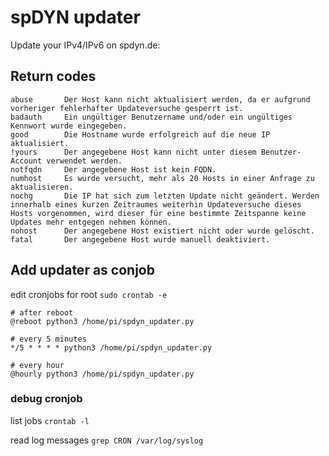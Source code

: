 # spDYN updater

Update your IPv4/IPv6 on spdyn.de:

## Return codes
```
abuse 		Der Host kann nicht aktualisiert werden, da er aufgrund vorheriger fehlerhafter Updateversuche gesperrt ist.
badauth 	Ein ungültiger Benutzername und/oder ein ungültiges Kennwort wurde eingegeben.
good 		Die Hostname wurde erfolgreich auf die neue IP aktualisiert.
!yours 		Der angegebene Host kann nicht unter diesem Benutzer-Account verwendet werden.
notfqdn 	Der angegebene Host ist kein FQDN.
numhost 	Es wurde versucht, mehr als 20 Hosts in einer Anfrage zu aktualisieren.
nochg 		Die IP hat sich zum letzten Update nicht geändert. Werden innerhalb eines kurzen Zeitraumes weiterhin Updateversuche dieses Hosts vorgenommen, wird dieser für eine bestimmte Zeitspanne keine Updates mehr entgegen nehmen können.
nohost 		Der angegebene Host existiert nicht oder wurde gelöscht.
fatal 		Der angegebene Host wurde manuell deaktiviert. 
```

## Add updater as conjob

edit cronjobs for root
``sudo crontab -e``

```
# after reboot
@reboot python3 /home/pi/spdyn_updater.py

# every 5 minutes
*/5 * * * * python3 /home/pi/spdyn_updater.py

# every hour
@hourly python3 /home/pi/spdyn_updater.py
```

### debug cronjob
list jobs
``crontab -l``

read log messages
``grep CRON /var/log/syslog``

